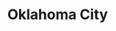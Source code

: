 ---
layout: locations
categories: locations
permalink: /locations/okc/
location-id: okc
class: section-locations location-okc
title: Oklahoma City
---